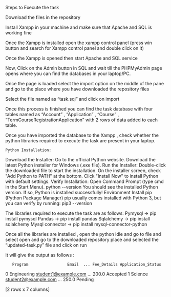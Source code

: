 Steps to Execute the task

Download the files in the repository

Install Xampp in your machine and make sure that Apache and SQL is working fine

Once the Xampp is installed open the xampp control panel (press win button and search for Xampp control panel and double click on it)

Once the Xampp is opened then start Apache and SQL service 

Now, Click on the Admin button in SQL and wait till the PHPMyAdmin page opens where you can find the databases in your laptop/PC.

Once the page is loaded select the import option on the middle of the pane and go to the place where you have downloaded the repository files

Select the file named as “task.sql” and click on import

Once this process is finished you can find the task database with four tables named as “Account” , “Application” , “Course” , “TermCourseRegistrationApplication” with 2 rows of data added to each table.

Once you have imported the database to the Xampp , check whether the python libraries required to execute the task are present in your laptop. 
	
	Python Installation:
	
Download the Installer:
Go to the official Python website.
Download the latest Python installer for Windows (.exe file).
Run the Installer:
Double-click the downloaded file to start the installation.
On the installer screen, check "Add Python to PATH" at the bottom.
Click "Install Now" to install Python with default settings.
Verify Installation:
Open Command Prompt (type cmd in the Start Menu).
	python --version
You should see the installed Python version. If so, Python is installed successfully!
Environment
Install pip (Python Package Manager)
pip usually comes installed with Python 3, but you can verify by running:
	pip3 --version

	
The libraries required to execute the task are as follows:
Pymysql -> pip install pymysql
Pandas -> pip install pandas
Sqlalchemy -> pip install sqlalchemy
Mysql connector -> pip install mysql-connector-python

Once all the libraries are installed , open the python idle and go to file and select open and go to the downloaded repository place and selected the “updated-task.py” file and click on run 

It will give the output as follows :

       Program                 Email  ... Fee_Details Application_Status
0  Engineering  student1@example.com  ...       200.0           Accepted
1      Science  student2@example.com  ...       250.0            Pending

[2 rows x 7 columns]


